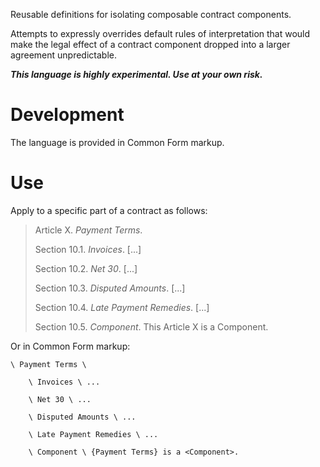 Reusable definitions for isolating composable contract components.

Attempts to expressly overrides default rules of interpretation that would make the legal effect of a contract component dropped into a larger agreement unpredictable.

***This language is highly experimental. Use at your own risk.***

# Development

The language is provided in Common Form markup.

# Use

Apply to a specific part of a contract as follows:

> Article X. _Payment Terms_.
>
> Section 10.1. _Invoices_. \[...\]
>
> Section 10.2. _Net 30_. \[...\]
>
> Section 10.3. _Disputed Amounts_. \[...\]
>
> Section 10.4. _Late Payment Remedies_. \[...\]
>
> Section 10.5. _Component_. This Article X is a Component.

Or in Common Form markup:

```commonform
\ Payment Terms \

    \ Invoices \ ...

    \ Net 30 \ ...

    \ Disputed Amounts \ ...

    \ Late Payment Remedies \ ...

    \ Component \ {Payment Terms} is a <Component>.
```
